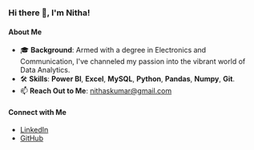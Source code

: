 ### Hi there 👋, I'm Nitha!

#### About Me
- 🎓 **Background**:  Armed with a degree in Electronics and Communication, I've channeled my passion into the vibrant world of Data Analytics.
- 🛠️ **Skills**: **Power BI**, **Excel**, **MySQL**, **Python**, **Pandas**, **Numpy**, **Git**.
- 📫 **Reach Out to Me**:  [nithaskumar@gmail.com](mailto:nithaskumar@gmail.com)

#### Connect with Me
- [LinkedIn](https://www.linkedin.com/in/nitha-s-kumar-23326b27/)
- [GitHub](https://github.com/Nitha-SKumar)

